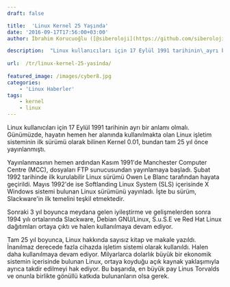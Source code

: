 ```yaml
---
draft: false

title:  'Linux Kernel 25 Yaşında'
date: '2016-09-17T17:56:00+03:00'
author: İbrahim Korucuoğlu ([@siberoloji](https://github.com/siberoloji))

description:  "Linux kullanıcıları için 17 Eylül 1991 tarihinin\_ayrı bir anlamı olmalı. Günümüzde, hayatın hemen her alanında kullanılmakta olan Linux işletim sisteminin ilk sürümü olarak bilinen Kernel 0.01, bundan tam 25 yıl önce yayınlanmıştı." 
 
url:  /tr/linux-kernel-25-yasinda/
 
featured_image: /images/cyber8.jpg
categories:
    - 'Linux Haberler'
tags:
    - kernel
    - linux
---
```

Linux kullanıcıları için 17 Eylül 1991 tarihinin ayrı bir anlamı olmalı. Günümüzde, hayatın hemen her alanında kullanılmakta olan Linux işletim sisteminin ilk sürümü olarak bilinen Kernel 0.01, bundan tam 25 yıl önce yayınlanmıştı.

Yayınlanmasının hemen ardından Kasım 1991'de Manchester Computer Centre (MCC), dosyaları FTP sunucusundan yayınlamaya başladı. Şubat 1992 tarihinde ilk kurulabilir Linux sürümü Owen Le Blanc tarafından hayata geçirildi. Mayıs 1992'de ise Softlanding Linux System (SLS) içerisinde X Windows sistemi bulunan Linux sürümünü yayınladı. İşte bu sürüm, Slackware'in ilk temelini teşkil etmektedir.

Sonraki 3 yıl boyunca meydana gelen iyileştirme ve gelişmelerden sonra 1994 yılı ortalarında Slackware, Debian GNU/Linux, S.u.S.E ve Red Hat Linux dağıtımları ortaya çıktı ve halen kullanılmaya devam ediyor.

Tam 25 yıl boyunca, Linux hakkında sayısız kitap ve makale yazıldı. İnanılmaz derecede fazla cihazda işletim sistemi olarak kullanıldı. Halen daha kullanılmaya devam ediyor. Milyarlarca dolarlık büyük bir ekonomik sistemin içerisinde bulunan Linux, ortaya koyduğu açık kaynak yaklaşımıyla ayrıca takdir edilmeyi hak ediyor. Bu başarıda, en büyük pay Linus Torvalds ve onunla birlikte gönüllü katkıda bulunanların olsa gerek.
